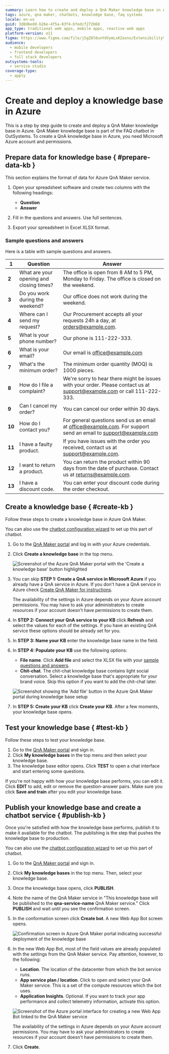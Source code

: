 ```yaml
---
summary: Learn how to create and deploy a QnA Maker knowledge base in Azure for use with the FAQ chatbot in OutSystems 11 (O11).
tags: azure, qna maker, chatbots, knowledge base, faq systems
locale: en-us
guid: 3d8d6edd-b26e-4f5a-83f4-bfedcf272b68
app_type: traditional web apps, mobile apps, reactive web apps
platform-version: o11
figma: https://www.figma.com/file/jSgZ0l0unYdVymLxKZasno/Extensibility%20and%20Integration?node-id=410:0
audience:
  - mobile developers
  - frontend developers
  - full stack developers
outsystems-tools:
  - service studio
coverage-type:
  - apply
---
```


# Create and deploy a knowledge base in Azure

This is a step by step guide to create and deploy a QnA Maker knowledge base in Azure. QnA Maker knowledge base is part of the FAQ chatbot in OutSystems. To create a QnA knowledge base in Azure, you need Microsoft Azure account and permissions. 

## Prepare data for knowledge base { #prepare-data-kb }

This section explains the format of data for Azure QnA Maker service.

1. Open your spreadsheet software and create two columns with the following headings:

    * **Question**
    * **Answer**
  
2. Fill in the questions and answers. Use full sentences.
3. Export your spreadsheet in Excel XLSX format.

### Sample questions and answers

Here is a table with sample questions and answers.

|1|Question|Answer|
|---|---|---|
|**2**|What are your opening and closing times?|The office is open from 8 AM to 5 PM, Monday to Friday. The office is closed on the weekend.|
|**3**|Do you work during the weekend?|Our office does not work during the weekend.|
|**4**|Where can I send my request?|Our Procurement accepts all your requests 24h a day, at orders@example.com.|
|**5**|What is your phone number?|Our phone is 111-222-333.|
|**6**|What is your email?|Our email is office@example.com|
|**7**|What's the minimum order?|The minimum order quantity (MOQ) is 1000 pieces.|
|**8**|How do I file a complaint?|We're sorry to hear there might be issues with your order. Please contact us at support@example.com or call 111-222-333.|
|**9**|Can I cancel my order?|You can cancel our order within 30 days.|
|**10**|How do I contact you?|For general questions send us an email at office@example.com. For support send an email to support@example.com|
|**11**|I have a faulty product.|If you have issues with the order you received, contact us at support@example.com.|
|**12**|I want to return a product.|You can return the product within 90 days from the date of purchase. Contact us at returns@example.com.|
|**13**|I have a discount code.|You can enter your discount code during the order checkout.|

## Create a knowledge base { #create-kb }

Follow these steps to create a knowledge base in Azure QnA Maker.

<div class="info" markdown="1">

You can also use the [chatbot configuration wizard](configuration-wizard.md) to set up this part of chatbot.

</div>

1. Go to the [QnA Maker portal](https://www.qnamaker.ai/) and log in with your Azure credentials.
2. Click **Create a knowledge base** in the top menu.
    
    
    ![Screenshot of the Azure QnA Maker portal with the 'Create a knowledge base' button highlighted](images/azure-kb-creation-start.png "Starting the Azure Knowledge Base Creation Wizard")

3. You can skip **STEP 1: Create a QnA service in Microsoft Azure** if you already have a QnA service in Azure. If you don't have a QnA service in Azure check [Create QnA Maker for instructions](guide-azure-services.md#create-qna-service). 
    
    <div class="info" markdown="1">

    The availability of the settings in Azure depends on your Azure account permissions. You may have to ask your administrators to create resources if your account doesn't have permissions to create them.

    </div>

4. In **STEP 2: Connect your QnA service to your KB** click **Refresh** and select the values for each of the settings. If you have an existing QnA service these options should be already set for you. 
5. In **STEP 3: Name your KB** enter the knowledge base name in the field.
6. In **STEP 4: Populate your KB** use the following options:

    * **File name**. Click **Add file** and select the XLSX file with your [sample questions and answers](#sample-questions-and-answers).
    * **Chit-chat**. The chit-chat knowledge base contains light social conversation. Select a knowledge base that's appropriate for your brand voice. Skip this option if you want to add the chit-chat later.

    ![Screenshot showing the 'Add file' button in the Azure QnA Maker portal during knowledge base setup](images/azure-kb-creation-upload-file.png "Uploading a File in Azure Knowledge Base Wizard")

7. In **STEP 5: Create your KB** click **Create your KB**. After a few moments, your knowledge base opens.

## Test your knowledge base { #test-kb }

Follow these steps to test your knowledge base.

1. Go to the [QnA Maker portal](https://www.qnamaker.ai/) and sign in.
2. Click **My knowledge bases** in the top menu and then select your knowledge base.
3. The knowledge base editor opens. Click **TEST** to open a chat interface and start entering some questions.

If you're not happy with how your knowledge base performs, you can edit it. Click **EDIT** to add, edit or remove the question-answer pairs. Make sure you click **Save and train** after you edit your knowledge base.  

## Publish your knowledge base and create a chatbot service { #publish-kb }

Once you're satisfied with how the knowledge base performs, publish it to make it available for the chatbot. The publishing is the step that pushes the knowledge base to production.

<div class="info" markdown="1">

You can also use the [chatbot configuration wizard](configuration-wizard.md) to set up this part of chatbot.

</div>

1. Go to the [QnA Maker portal](https://www.qnamaker.ai/) and sign in.
2. Click **My knowledge bases** in the top menu. Then, select your knowledge base.
3. Once the knowledge base opens, click **PUBLISH**.
4. Note the name of the QnA Maker service in "This knowledge base will be published to the **qna-service-name** QnA Maker service." Click **PUBLISH** and wait until you see the confirmation screen.
5. In the conformation screen click **Create bot**. A new Web App Bot screen opens.

    ![Confirmation screen in Azure QnA Maker portal indicating successful deployment of the knowledge base](images/azure-kb-creation-deployed.png "Azure Knowledge Base Successfully Deployed")

6. In the new Web App Bot, most of the field values are already populated with the settings from the QnA Maker service. Pay attention, however, to the following:

    * **Location**. The location of the datacenter from which the bot service runs.
    * **App service plan / location**. Click to open and select your QnA Maker service. This is a set of the compute resources which the bot uses. 
    * **Application Insights**. Optional. If you want to track your app performance and collect telemetry information, activate this option.

    ![Screenshot of the Azure portal interface for creating a new Web App Bot linked to the QnA Maker service](images/azure-chatbot-qna-create.png "Creating a Chatbot Service in Azure")

    <div class="info" markdown="1">

    The availability of the settings in Azure depends on your Azure account permissions. You may have to ask your administrators to create resources if your account doesn't have permissions to create them.

    </div>

7. Click **Create**.
